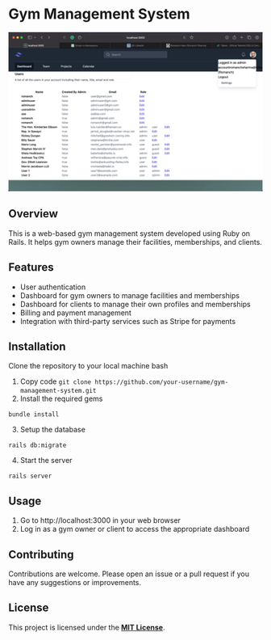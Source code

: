# Gym Management System

![alt text](public/homepage.png)

## Overview

This is a web-based gym management system developed using Ruby on Rails. It helps gym owners manage their facilities, memberships, and clients.

## Features

* User authentication
* Dashboard for gym owners to manage facilities and memberships
* Dashboard for clients to manage their own profiles and memberships
* Billing and payment management
* Integration with third-party services such as Stripe for payments
## Installation

Clone the repository to your local machine
bash
1. Copy code
```git clone https://github.com/your-username/gym-management-system.git```
2. Install the required gems
```Copy code
bundle install
```
3. Setup the database
```Copy code
rails db:migrate
```
4. Start the server
```Copy code
rails server
```
## Usage

1. Go to http://localhost:3000 in your web browser
2. Log in as a gym owner or client to access the appropriate dashboard
## Contributing

Contributions are welcome. Please open an issue or a pull request if you have any suggestions or improvements.

## License

This project is licensed under the [__MIT License__]().



